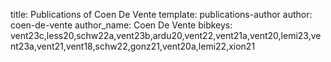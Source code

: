 title: Publications of Coen De Vente
template: publications-author
author: coen-de-vente
author_name: Coen De Vente
bibkeys: vent23c,less20,schw22a,vent23b,ardu20,vent22,vent21a,vent20,lemi23,vent23a,vent21,vent18,schw22,gonz21,vent20a,lemi22,xion21